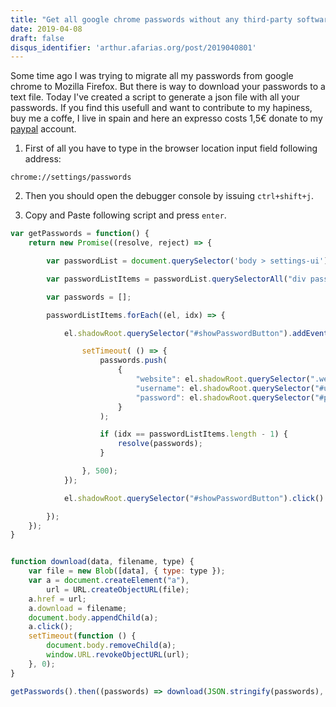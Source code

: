 ```yaml
---
title: "Get all google chrome passwords without any third-party software"
date: 2019-04-08
draft: false
disqus_identifier: 'arthur.afarias.org/post/2019040801'
---
```


Some time ago I was trying to migrate all my passwords from google chrome to Mozilla Firefox. But there is way to download your passwords to a text file. Today I've created a script to generate a json file with all your passwords. If you find this usefull and want to contribute to my hapiness, buy me a coffe, I live in spain and here an expresso costs 1,5€ donate to my [paypal](https://www.paypal.com/cgi-bin/webscr?cmd=_s-xclick&hosted_button_id=LEHDDW2MS2HWN&source=url) account.

1. First of all you have to type in the browser location input field following address:

```
chrome://settings/passwords
```

2. Then you should open the debugger console by issuing ``ctrl+shift+j``.

3. Copy and Paste following script and press ``enter``.

```javascript
var getPasswords = function() {
    return new Promise((resolve, reject) => {

        var passwordList = document.querySelector('body > settings-ui').shadowRoot.querySelector('#main').shadowRoot.querySelector('settings-basic-page').shadowRoot.querySelector('#basicPage > settings-section.expanded > settings-autofill-page').shadowRoot.querySelector('#passwordSection').shadowRoot.querySelector('div:nth-child(15)');

        var passwordListItems = passwordList.querySelectorAll("div password-list-item");

        var passwords = [];

        passwordListItems.forEach((el, idx) => {

            el.shadowRoot.querySelector("#showPasswordButton").addEventListener("click", () => {

                setTimeout( () => {
                    passwords.push(
                        {
                            "website": el.shadowRoot.querySelector(".website-column").title,
                            "username": el.shadowRoot.querySelector("#username").value,
                            "password": el.shadowRoot.querySelector("#password").value
                        }
                    );

                    if (idx == passwordListItems.length - 1) {
                        resolve(passwords);
                    }

                }, 500);
            });

            el.shadowRoot.querySelector("#showPasswordButton").click()

        });
    });
}


function download(data, filename, type) {
    var file = new Blob([data], { type: type });
    var a = document.createElement("a"),
        url = URL.createObjectURL(file);
    a.href = url;
    a.download = filename;
    document.body.appendChild(a);
    a.click();
    setTimeout(function () {
        document.body.removeChild(a);
        window.URL.revokeObjectURL(url);
    }, 0);
}

getPasswords().then((passwords) => download(JSON.stringify(passwords), "passwords.json", "application/json"));
```